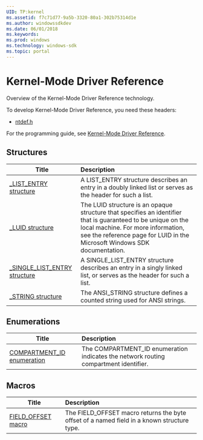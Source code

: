 ```yaml
---
UID: TP:kernel
ms.assetid: f7c71d77-9a5b-3320-80a1-302b75314d1e
ms.author: windowssdkdev
ms.date: 06/01/2018
ms.keywords: 
ms.prod: windows
ms.technology: windows-sdk
ms.topic: portal
---
```


# Kernel-Mode Driver Reference



Overview of the Kernel-Mode Driver Reference technology.

To develop Kernel-Mode Driver Reference, you need these headers:

 * [ntdef.h](..\ntdef\index.md)

For the programming guide, see [Kernel-Mode Driver Reference](/windows/desktop/kernel).

## Structures

| Title   | Description   |
| ---- |:---- |
| [_LIST_ENTRY structure](..\ntdef\ns-ntdef-_list_entry.md) | A LIST_ENTRY structure describes an entry in a doubly linked list or serves as the header for such a list. |
| [_LUID structure](..\ntdef\ns-ntdef-_luid.md) | The LUID structure is an opaque structure that specifies an identifier that is guaranteed to be unique on the local machine. For more information, see the reference page for LUID in the Microsoft Windows SDK documentation. |
| [_SINGLE_LIST_ENTRY structure](..\ntdef\ns-ntdef-_single_list_entry.md) | A SINGLE_LIST_ENTRY structure describes an entry in a singly linked list, or serves as the header for such a list. |
| [_STRING structure](..\ntdef\ns-ntdef-_string.md) | The ANSI_STRING structure defines a counted string used for ANSI strings. |

## Enumerations

| Title   | Description   |
| ---- |:---- |
| [COMPARTMENT_ID enumeration](..\ntdef\ne-ntdef-compartment_id.md) | The COMPARTMENT_ID enumeration indicates the network routing compartment identifier. |

## Macros

| Title   | Description   |
| ---- |:---- |
| [FIELD_OFFSET macro](..\ntdef\nf-ntdef-field_offset.md) | The FIELD_OFFSET macro returns the byte offset of a named field in a known structure type. |
